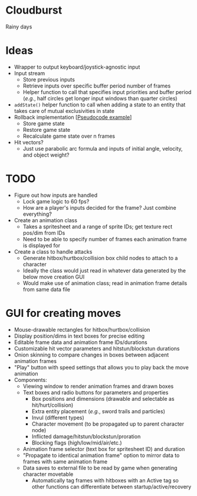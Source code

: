 # Cloudburst
Rainy days

# Ideas
* Wrapper to output keyboard/joystick-agnostic input
* Input stream
	* Store previous inputs
	* Retrieve inputs over specific buffer period number of frames
	* Helper function to call that specifies input priorities and buffer period (*e.g.*, half circles get longer input windows than quarter circles)
* `addState()` helper function to call when adding a state to an entity that takes care of mutual exclusivities in state
* Rollback implementation [[Pseudocode example](https://gist.github.com/rcmagic/f8d76bca32b5609e85ab156db38387e9)]
	* Store game state
	* Restore game state
	* Recalculate game state over n frames
* Hit vectors?
	* Just use parabolic arc formula and inputs of initial angle, velocity, and object weight?

# TODO
* Figure out how inputs are handled
	* Lock game logic to 60 fps?
	* How are a player's inputs decided for the frame? Just combine everything?
* Create an animation class
	* Takes a spritesheet and a range of sprite IDs; get texture rect pos/dim from IDs
	* Need to be able to specify number of frames each animation frame is displayed for
* Create a class to handle attacks
	* Generate hitbox/hurtbox/collision box child nodes to attach to a character 
	* Ideally the class would just read in whatever data generated by the below move creation GUI
	* Would make use of animation class; read in animation frame details from same data file

# GUI for creating moves
* Mouse-drawable rectangles for hitbox/hurtbox/collision
* Display position/dims in text boxes for precise editing
* Editable frame data and animation frame IDs/durations
* Customizable hit vector parameters and hitstun/blockstun durations
* Onion skinning to compare changes in boxes between adjacent animation frames
* "Play" button with speed settings that allows you to play back the move animation
* Components:
	* Viewing window to render animation frames and drawn boxes
	* Text boxes and radio buttons for parameters and properties
		* Box positions and dimensions (drawable and selectable as hit/hurt/collision)
		* Extra entity placement (*e.g.*, sword trails and particles)
		* Invul (different types)
		* Character movement (to be propagated up to parent character node)
		* Inflicted damage/hitstun/blockstun/proration
		* Blocking flags (high/low/mid/air/etc.)
	* Animation frame selector (text box for spritesheet ID) and duration
	* "Propagate to identical animation frame" option to mirror data to frames with same animation frame
	* Data saves to external file to be read by game when generating character movetable
		* Automatically tag frames with hitboxes with an Active tag so other functions can differentiate between startup/active/recovery
